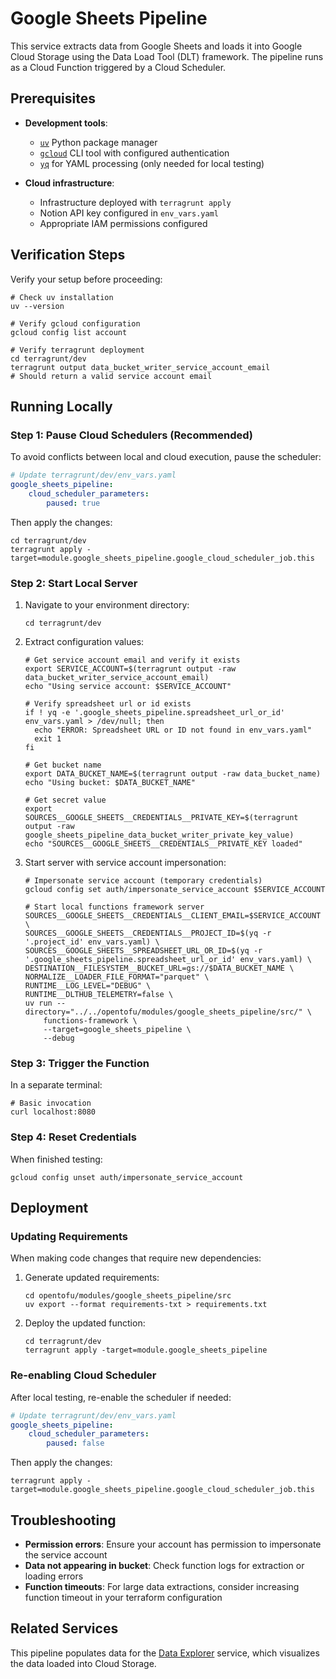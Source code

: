 # Google Sheets Pipeline

This service extracts data from Google Sheets and loads it into Google Cloud Storage using the Data Load Tool (DLT) framework. The pipeline runs as a Cloud Function triggered by a Cloud Scheduler.

## Prerequisites

- **Development tools**:
  - [`uv`](https://github.com/astral-sh/uv?tab=readme-ov-file#installation) Python package manager
  - [`gcloud`](https://cloud.google.com/sdk/docs/install) CLI tool with configured authentication
  - [`yq`](https://github.com/mikefarah/yq#install) for YAML processing (only needed for local testing)

- **Cloud infrastructure**:
  - Infrastructure deployed with `terragrunt apply`
  - Notion API key configured in `env_vars.yaml`
  - Appropriate IAM permissions configured

## Verification Steps

Verify your setup before proceeding:

```shell
# Check uv installation
uv --version

# Verify gcloud configuration
gcloud config list account

# Verify terragrunt deployment
cd terragrunt/dev
terragrunt output data_bucket_writer_service_account_email
# Should return a valid service account email
```

## Running Locally

### Step 1: Pause Cloud Schedulers (Recommended)

To avoid conflicts between local and cloud execution, pause the scheduler:

```yaml
# Update terragrunt/dev/env_vars.yaml
google_sheets_pipeline:
    cloud_scheduler_parameters:
        paused: true
```

Then apply the changes:

```shell
cd terragrunt/dev
terragrunt apply -target=module.google_sheets_pipeline.google_cloud_scheduler_job.this
```

### Step 2: Start Local Server

1. Navigate to your environment directory:

   ```shell
   cd terragrunt/dev
   ```

2. Extract configuration values:

   ```shell
   # Get service account email and verify it exists
   export SERVICE_ACCOUNT=$(terragrunt output -raw data_bucket_writer_service_account_email)
   echo "Using service account: $SERVICE_ACCOUNT"

   # Verify spreadsheet url or id exists
   if ! yq -e '.google_sheets_pipeline.spreadsheet_url_or_id' env_vars.yaml > /dev/null; then
     echo "ERROR: Spreadsheet URL or ID not found in env_vars.yaml"
     exit 1
   fi

   # Get bucket name
   export DATA_BUCKET_NAME=$(terragrunt output -raw data_bucket_name)
   echo "Using bucket: $DATA_BUCKET_NAME"

   # Get secret value
   export SOURCES__GOOGLE_SHEETS__CREDENTIALS__PRIVATE_KEY=$(terragrunt output -raw google_sheets_pipeline_data_bucket_writer_private_key_value)
   echo "SOURCES__GOOGLE_SHEETS__CREDENTIALS__PRIVATE_KEY loaded"
   ```

3. Start server with service account impersonation:

   ```shell
   # Impersonate service account (temporary credentials)
   gcloud config set auth/impersonate_service_account $SERVICE_ACCOUNT

   # Start local functions framework server
   SOURCES__GOOGLE_SHEETS__CREDENTIALS__CLIENT_EMAIL=$SERVICE_ACCOUNT \
   SOURCES__GOOGLE_SHEETS__CREDENTIALS__PROJECT_ID=$(yq -r '.project_id' env_vars.yaml) \
   SOURCES__GOOGLE_SHEETS__SPREADSHEET_URL_OR_ID=$(yq -r '.google_sheets_pipeline.spreadsheet_url_or_id' env_vars.yaml) \
   DESTINATION__FILESYSTEM__BUCKET_URL=gs://$DATA_BUCKET_NAME \
   NORMALIZE__LOADER_FILE_FORMAT="parquet" \
   RUNTIME__LOG_LEVEL="DEBUG" \
   RUNTIME__DLTHUB_TELEMETRY=false \
   uv run --directory="../../opentofu/modules/google_sheets_pipeline/src/" \
       functions-framework \
       --target=google_sheets_pipeline \
       --debug
   ```

### Step 3: Trigger the Function

In a separate terminal:

```shell
# Basic invocation
curl localhost:8080
```

### Step 4: Reset Credentials

When finished testing:

```shell
gcloud config unset auth/impersonate_service_account
```

## Deployment

### Updating Requirements

When making code changes that require new dependencies:

1. Generate updated requirements:

   ```shell
   cd opentofu/modules/google_sheets_pipeline/src
   uv export --format requirements-txt > requirements.txt
   ```

2. Deploy the updated function:

   ```shell
   cd terragrunt/dev
   terragrunt apply -target=module.google_sheets_pipeline
   ```

### Re-enabling Cloud Scheduler

After local testing, re-enable the scheduler if needed:

```yaml
# Update terragrunt/dev/env_vars.yaml
google_sheets_pipeline:
    cloud_scheduler_parameters:
        paused: false
```

Then apply the changes:

```shell
terragrunt apply -target=module.google_sheets_pipeline.google_cloud_scheduler_job.this
```

## Troubleshooting

- **Permission errors**: Ensure your account has permission to impersonate the service account
- **Data not appearing in bucket**: Check function logs for extraction or loading errors
- **Function timeouts**: For large data extractions, consider increasing function timeout in your terraform configuration

## Related Services

This pipeline populates data for the [Data Explorer](./opentofu/modules/data_explorer/README.md) service, which visualizes the data loaded into Cloud Storage.
